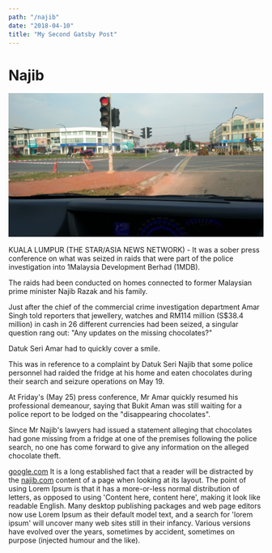 ```yaml
---
path: "/najib"
date: "2018-04-10"
title: "My Second Gatsby Post"
---
```


# Najib

![Chinese Salty Egg](kch.jpg)

KUALA LUMPUR (THE STAR/ASIA NEWS NETWORK) - It was a sober press conference on what was seized in raids that were part of the police investigation into 1Malaysia Development Berhad (1MDB).

The raids had been conducted on homes connected to former Malaysian prime minister Najib Razak and his family.

Just after the chief of the commercial crime investigation department Amar Singh told reporters that jewellery, watches and RM114 million (S$38.4 million) in cash in 26 different currencies had been seized, a singular question rang out: "Any updates on the missing chocolates?"

Datuk Seri Amar had to quickly cover a smile.

This was in reference to a complaint by Datuk Seri Najib that some police personnel had raided the fridge at his home and eaten chocolates during their search and seizure operations on May 19.

At Friday's (May 25) press conference, Mr Amar quickly resumed his professional demeanour, saying that Bukit Aman was still waiting for a police report to be lodged on the "disappearing chocolates".

Since Mr Najib's lawyers had issued a statement alleging that chocolates had gone missing from a fridge at one of the premises following the police search, no one has come forward to give any information on the alleged chocolate theft.

[google.com](www.kehan.com) It is a long established fact that a reader will be distracted by the [najib.com](www.rosmah.com) content of a page when looking at its layout. The point of using Lorem Ipsum is that it has a more-or-less normal distribution of letters, as opposed to using 'Content here, content here', making it look like readable English. Many desktop publishing packages and web page editors now use Lorem Ipsum as their default model text, and a search for 'lorem ipsum' will uncover many web sites still in their infancy. Various versions have evolved over the years, sometimes by accident, sometimes on purpose (injected humour and the like).

